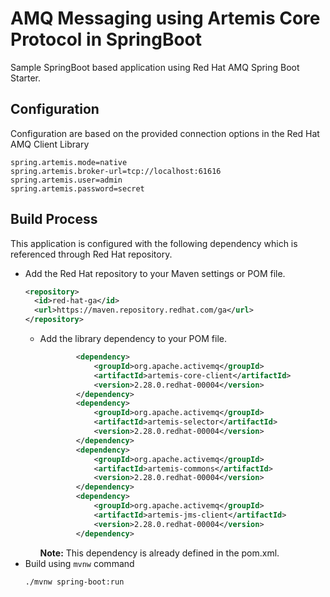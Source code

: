 # AMQ Messaging using Artemis Core Protocol in SpringBoot
Sample SpringBoot based application using Red Hat AMQ Spring Boot Starter.

## Configuration
Configuration are based on the provided connection options in the Red Hat AMQ Client Library
````properties
spring.artemis.mode=native
spring.artemis.broker-url=tcp://localhost:61616
spring.artemis.user=admin
spring.artemis.password=secret
````

## Build Process
This application is configured with the following dependency which is referenced through Red Hat repository. 
- Add the Red Hat repository to your Maven settings or POM file.
    ````xml
    <repository>
      <id>red-hat-ga</id>
      <url>https://maven.repository.redhat.com/ga</url>
    </repository>
    ````
  - Add the library dependency to your POM file. 
      ````xml
              <dependency>
                  <groupId>org.apache.activemq</groupId>
                  <artifactId>artemis-core-client</artifactId>
                  <version>2.28.0.redhat-00004</version>
              </dependency>
              <dependency>
                  <groupId>org.apache.activemq</groupId>
                  <artifactId>artemis-selector</artifactId>
                  <version>2.28.0.redhat-00004</version>
              </dependency>
              <dependency>
                  <groupId>org.apache.activemq</groupId>
                  <artifactId>artemis-commons</artifactId>
                  <version>2.28.0.redhat-00004</version>
              </dependency>
              <dependency>
			      <groupId>org.apache.activemq</groupId>
			      <artifactId>artemis-jms-client</artifactId>
			      <version>2.28.0.redhat-00004</version>
              </dependency>
      ````
    **Note:** This dependency is already defined in the pom.xml. 
- Build using ``mvnw`` command
    ````shell
    ./mvnw spring-boot:run
    ````
